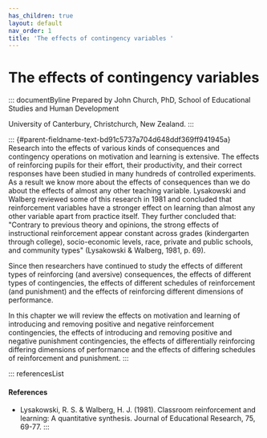 ```yaml
---
has_children: true
layout: default
nav_order: 1
title: 'The effects of contingency variables '
---
```

# The effects of contingency variables 


::: documentByline
Prepared by John Church, PhD, School of Educational Studies and Human
Development

University of Canterbury, Christchurch, New Zealand.
:::

::: {#parent-fieldname-text-bd91c5737a704d648ddf369ff941945a}
Research into the effects of various kinds of consequences and
contingency operations on motivation and learning is extensive. The
effects of reinforcing pupils for their effort, their productivity, and
their correct responses have been studied in many hundreds of controlled
experiments. As a result we know more about the effects of consequences
than we do about the effects of almost any other teaching variable.
Lysakowski and Walberg reviewed some of this research in 1981 and
concluded that reinforcement variables have a stronger effect on
learning than almost any other variable apart from practice itself. They
further concluded that: \"Contrary to previous theory and opinions, the
strong effects of instructional reinforcement appear constant across
grades (kindergarten through college), socio-economic levels, race,
private and public schools, and community types\" (Lysakowski & Walberg,
1981, p. 69).

Since then researchers have continued to study the effects of different
types of reinforcing (and aversive) consequences, the effects of
different types of contingencies, the effects of different schedules of
reinforcement (and punishment) and the effects of reinforcing different
dimensions of performance.

In this chapter we will review the effects on motivation and learning of
introducing and removing positive and negative reinforcement
contingencies, the effects of introducing and removing positive and
negative punishment contingencies, the effects of differentially
reinforcing differing dimensions of performance and the effects of
differing schedules of reinforcement and punishment.
:::

::: referencesList
#### References

-   Lysakowski, R. S. & Walberg, H. J. (1981). Classroom reinforcement
    and learning: A quantitative synthesis. Journal of Educational
    Research, 75, 69-77.
:::
